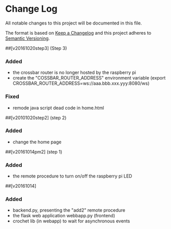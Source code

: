 # Change Log
All notable changes to this project will be documented in this file.

The format is based on [Keep a Changelog](http://keepachangelog.com/) 
and this project adheres to [Semantic Versioning](http://semver.org/).

##[v20161020step3] (Step 3)
### Added
- the crossbar router is no longer hosted by the raspberry pi
- create the "COSSBAR_ROUTER_ADDRESS" environment variable (export CROSSBAR_ROUTER_ADDRESS=ws://aaa.bbb.xxx.yyy:8080/ws)
### Fixed
- remode java script dead code in home.html

##[v20101020step2] (step 2)
### Added
- change the home page

##[v20161014pm2] (step 1)
### Added
- the remote procedure to turn on/off the raspberry pi LED

##[v20161014]
### Added
- backend.py, presenting the "add2" remote procedure
- the flask web application webbapp.py (frontend)
- crochet lib (in webapp) to wait for asynchronous events

